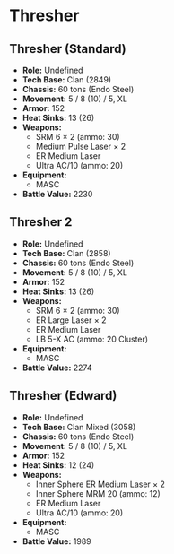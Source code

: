 # Thresher
## Thresher (Standard)
- **Role:** Undefined
- **Tech Base:** Clan (2849)
- **Chassis:** 60 tons (Endo Steel)
- **Movement:** 5 / 8 (10) / 5, XL
- **Armor:** 152
- **Heat Sinks:** 13 (26)
- **Weapons:**
  - SRM 6 × 2 (ammo: 30)
  - Medium Pulse Laser × 2
  - ER Medium Laser
  - Ultra AC/10 (ammo: 20)
- **Equipment:**
  - MASC
- **Battle Value:** 2230

## Thresher 2
- **Role:** Undefined
- **Tech Base:** Clan (2858)
- **Chassis:** 60 tons (Endo Steel)
- **Movement:** 5 / 8 (10) / 5, XL
- **Armor:** 152
- **Heat Sinks:** 13 (26)
- **Weapons:**
  - SRM 6 × 2 (ammo: 30)
  - ER Large Laser × 2
  - ER Medium Laser
  - LB 5-X AC (ammo: 20 Cluster)
- **Equipment:**
  - MASC
- **Battle Value:** 2274

## Thresher (Edward)
- **Role:** Undefined
- **Tech Base:** Clan Mixed (3058)
- **Chassis:** 60 tons (Endo Steel)
- **Movement:** 5 / 8 (10) / 5, XL
- **Armor:** 152
- **Heat Sinks:** 12 (24)
- **Weapons:**
  - Inner Sphere ER Medium Laser × 2
  - Inner Sphere MRM 20 (ammo: 12)
  - ER Medium Laser
  - Ultra AC/10 (ammo: 20)
- **Equipment:**
  - MASC
- **Battle Value:** 1989

